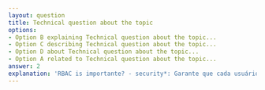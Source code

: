 ```yaml
---
layout: question
title: Technical question about the topic
options:
- Option B explaining Technical question about the topic...
- Option C describing Technical question about the topic...
- Option D about Technical question about the topic...
- Option A related to Technical question about the topic...
answer: 2
explanation: 'RBAC is importante? - security*: Garante que cada usuário tenha apenas as permissões necessárias to executar suas tarefas, reduzindo riscos of acessos indevidos...'
---
```

